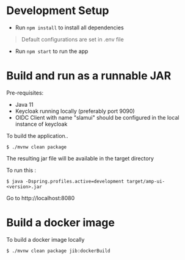 # Development Setup

- Run `npm install` to install all dependencies

> Default configurations are set in .env file

- Run `npm start` to run the app

# Build and run as a runnable JAR

Pre-requisites:

- Java 11
- Keycloak running locally (preferably port 9090)
- OIDC Client with name "slamui" should be configured in the local instance of keycloak

To build the application..

```
$ ./mvnw clean package
```

The resulting jar file will be available in the target directory

To run this :

```
$ java -Dspring.profiles.active=development target/amp-ui-<version>.jar
```

Go to http://localhost:8080

# Build a docker image

To build a docker image locally

```
$ ./mvnw clean package jib:dockerBuild
```
